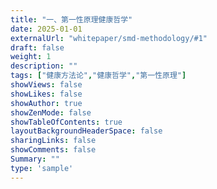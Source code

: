 ```yaml
---
title: "一、第一性原理健康哲学"
date: 2025-01-01
externalUrl: "whitepaper/smd-methodology/#1"
draft: false
weight: 1
description: ""
tags: ["健康方法论","健康哲学","第一性原理"]
showViews: false
showLikes: false
showAuthor: true
showZenMode: false
showTableOfContents: true
layoutBackgroundHeaderSpace: false
sharingLinks: false
showComments: false
Summary: ""
type: 'sample'
---
```

